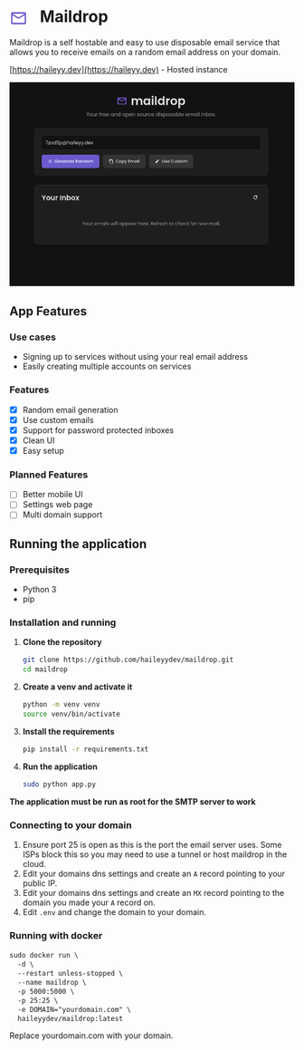 <h1>
    <img src="pictures/icon.svg" height="32" width="auto" alt="logo" style="vertical-align: middle; margin-right: 15px;">
    Maildrop
</h1>

Maildrop is a self hostable and easy to use disposable email service that allows you to receive emails on a random email address on your domain.  

[https://haileyy.dev](https://haileyy.dev) - Hosted instance

![App Screenshot](pictures/app.png)

## App Features

### Use cases

- Signing up to services without using your real email address
- Easily creating multiple accounts on services

### Features

- [x] Random email generation
- [x] Use custom emails
- [x] Support for password protected inboxes
- [x] Clean UI
- [x] Easy setup

### Planned Features

- [ ] Better mobile UI
- [ ] Settings web page
- [ ] Multi domain support

## Running the application

### Prerequisites

- Python 3
- pip

### Installation and running

1.  **Clone the repository**

    ```bash
    git clone https://github.com/haileyydev/maildrop.git
    cd maildrop
    ```

2.  **Create a venv and activate it**

    ```bash
    python -m venv venv
    source venv/bin/activate
    ```

3.  **Install the requirements**

    ```bash
    pip install -r requirements.txt
    ```

4.  **Run the application**

    ```bash
    sudo python app.py
    ```

**The application must be run as root for the SMTP server to work**

### Connecting to your domain  

1. Ensure port 25 is open as this is the port the email server uses. Some ISPs block this so you may need to use a tunnel or host maildrop in the cloud.
2. Edit your domains dns settings and create an `A` record pointing to your public IP.
3. Edit your domains dns settings and create an `MX` record pointing to the domain you made your `A` record on.
4. Edit `.env` and change the domain to your domain.

### Running with docker

```
sudo docker run \
  -d \
  --restart unless-stopped \
  --name maildrop \
  -p 5000:5000 \
  -p 25:25 \
  -e DOMAIN="yourdomain.com" \
  haileyydev/maildrop:latest  
```

Replace yourdomain.com with your domain.
